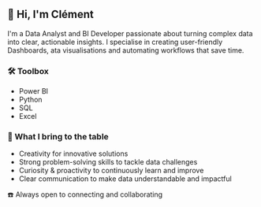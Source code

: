 ## 👋 Hi, I'm Clément

I'm a Data Analyst and BI Developer passionate about turning complex data into clear, actionable insights.
I specialise in creating user-friendly Dashboards, ata visualisations and automating workflows that save time.

### 🛠️ Toolbox
- Power BI
- Python
- SQL
- Excel

### 🧠 What I bring to the table
- Creativity for innovative solutions
- Strong problem-solving skills to tackle data challenges
- Curiosity & proactivity to continuously learn and improve
- Clear communication to make data understandable and impactful

☎️ Always open to connecting and collaborating
<!--
**clemviz/clemviz** is a ✨ _special_ ✨ repository because its `README.md` (this file) appears on your GitHub profile.

Here are some ideas to get you started:

- 🔭 I’m currently working on ...
- 🌱 I’m currently learning ...
- 👯 I’m looking to collaborate on ...
- 🤔 I’m looking for help with ...
- 💬 Ask me about ...
- 📫 How to reach me: ...
- 😄 Pronouns: ...
- ⚡ Fun fact: ...
-->
